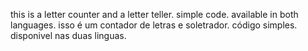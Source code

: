 this is a letter counter and a letter teller. simple code. available in both languages.
isso é um contador de letras e soletrador. código simples.  disponivel nas duas linguas.
